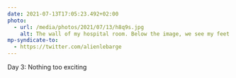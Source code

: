 ```yaml
---
date: 2021-07-13T17:05:23.492+02:00
photo:
  - url: /media/photos/2021/07/13/h8q9s.jpg
    alt: The wall of my hospital room. Below the image, we see my feet crossed in my bed
mp-syndicate-to:
  - https://twitter.com/alienlebarge
---
```

Day 3: Nothing too exciting
